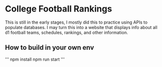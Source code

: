 # College Football Rankings

This is still in the early stages, I mostly did this to practice using APIs to populate databases. I may turn this into a website that displays info about all d1 football teams, schedules, rankings, and other information.


## How to build in your own env

'''
npm install 
npm run start
'''